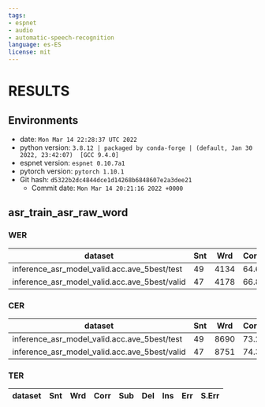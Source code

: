 ```yaml
---
tags:
- espnet
- audio
- automatic-speech-recognition
language: es-ES
license: mit
---
```


# RESULTS
## Environments
- date: `Mon Mar 14 22:28:37 UTC 2022`
- python version: `3.8.12 | packaged by conda-forge | (default, Jan 30 2022, 23:42:07)  [GCC 9.4.0]`
- espnet version: `espnet 0.10.7a1`
- pytorch version: `pytorch 1.10.1`
- Git hash: `d5322b2dc4844dce1d14268b6848607e2a3dee21`
  - Commit date: `Mon Mar 14 20:21:16 2022 +0000`

## asr_train_asr_raw_word
### WER

|dataset|Snt|Wrd|Corr|Sub|Del|Ins|Err|S.Err|
|---|---|---|---|---|---|---|---|---|
|inference_asr_model_valid.acc.ave_5best/test|49|4134|64.6|23.5|11.8|16.4|51.8|98.0|
|inference_asr_model_valid.acc.ave_5best/valid|47|4178|66.8|20.2|13.0|19.2|52.5|100.0|

### CER

|dataset|Snt|Wrd|Corr|Sub|Del|Ins|Err|S.Err|
|---|---|---|---|---|---|---|---|---|
|inference_asr_model_valid.acc.ave_5best/test|49|8690|73.2|18.0|8.8|12.9|39.7|98.0|
|inference_asr_model_valid.acc.ave_5best/valid|47|8751|74.3|15.7|10.0|15.6|41.3|100.0|

### TER

|dataset|Snt|Wrd|Corr|Sub|Del|Ins|Err|S.Err|
|---|---|---|---|---|---|---|---|---|
